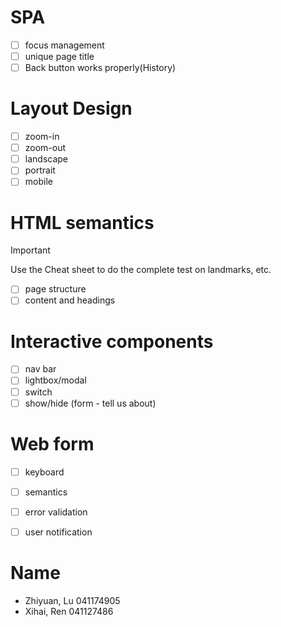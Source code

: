 # SPA
 
 - [ ] focus management
 - [ ] unique page title
 - [ ] Back button works properly(History)
 
 # Layout Design
 
 - [ ] zoom-in
 - [ ] zoom-out
 - [ ] landscape
 - [ ] portrait
 - [ ] mobile
 
 # HTML semantics
 
 > [!IMPORTANT] 
 > Use the Cheat sheet to do the complete test on landmarks, etc.
 
 - [ ] page structure
 - [ ] content and headings
 
 # Interactive components
 
 - [ ] nav bar
 - [ ] lightbox/modal
 - [ ] switch
 - [ ] show/hide (form - tell us about)
 
 # Web form
 
 - [ ] keyboard
 - [ ] semantics
 - [ ] error validation
 - [ ] user notification


 # Name
 - Zhiyuan, Lu 041174905
 - Xihai, Ren 041127486